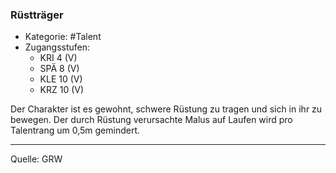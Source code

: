 ### Rüstträger

- Kategorie: #Talent
- Zugangsstufen:
  - KRI 4 (V)
  - SPÄ 8 (V)
  - KLE 10 (V)
  - KRZ 10 (V)

Der Charakter ist es gewohnt, schwere Rüstung zu tragen und sich in ihr zu bewegen. Der durch Rüstung verursachte Malus auf Laufen wird pro Talentrang um 0,5m gemindert.

---

Quelle: GRW

